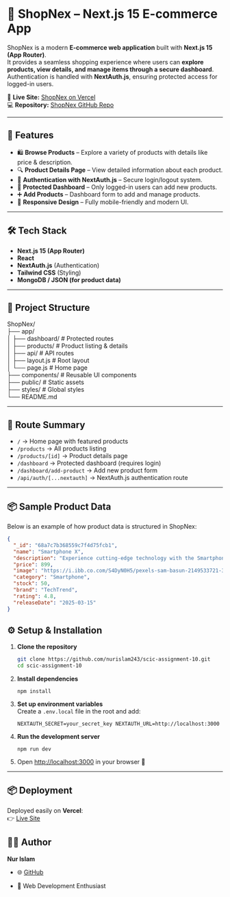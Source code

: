 
# 🛒 ShopNex – Next.js 15 E-commerce App

ShopNex is a modern **E-commerce web application** built with **Next.js 15 (App Router)**.  
It provides a seamless shopping experience where users can **explore products, view details, and manage items through a secure dashboard**.  
Authentication is handled with **NextAuth.js**, ensuring protected access for logged-in users.  

🔗 **Live Site:** [ShopNex on Vercel](https://scic-assignment-10.vercel.app/)  
💻 **Repository:** [ShopNex GitHub Repo](https://github.com/nurislam243/scic-assignment-10)

---

## 🚀 Features

- 🛍️ **Browse Products** – Explore a variety of products with details like price & description.  
- 🔍 **Product Details Page** – View detailed information about each product.  
- 🔑 **Authentication with NextAuth.js** – Secure login/logout system.  
- 👤 **Protected Dashboard** – Only logged-in users can add new products.  
- ➕ **Add Products** – Dashboard form to add and manage products.  
- 🎨 **Responsive Design** – Fully mobile-friendly and modern UI.  

---

## 🛠️ Tech Stack

- **Next.js 15 (App Router)**  
- **React**  
- **NextAuth.js** (Authentication)  
- **Tailwind CSS** (Styling)  
- **MongoDB / JSON (for product data)**  

---

## 📂 Project Structure

ShopNex/  
├── app/  
│ ├── dashboard/ # Protected routes  
│ ├── products/ # Product listing & details  
│ ├── api/ # API routes  
│ ├── layout.js # Root layout  
│ └── page.js # Home page  
├── components/ # Reusable UI components  
├── public/ # Static assets  
├── styles/ # Global styles  
└── README.md


---

## 🔑 Route Summary

- `/` → Home page with featured products  
- `/products` → All products listing  
- `/products/[id]` → Product details page  
- `/dashboard` → Protected dashboard (requires login)  
- `/dashboard/add-product` → Add new product form  
- `/api/auth/[...nextauth]` → NextAuth.js authentication route  

---

## 📦 Sample Product Data

Below is an example of how product data is structured in ShopNex:

```json
{
  "_id": "68a7c7b368559c7f4d75fcb1",
  "name": "Smartphone X",
  "description": "Experience cutting-edge technology with the Smartphone X, featuring a powerful processor and sleek design.",
  "price": 899,
  "image": "https://i.ibb.co.com/S4DyN0H5/pexels-sam-basun-2149533721-30846310.webp",
  "category": "Smartphone",
  "stock": 50,
  "brand": "TechTrend",
  "rating": 4.8,
  "releaseDate": "2025-03-15"
}
```

## ⚙️ Setup & Installation

1. **Clone the repository**
   ```bash
   git clone https://github.com/nurislam243/scic-assignment-10.git
   cd scic-assignment-10
   ```
2.  **Install dependencies**
    
    `npm install` 
    
3.  **Set up environment variables**  
    Create a `.env.local` file in the root and add:
    
    `NEXTAUTH_SECRET=your_secret_key
    NEXTAUTH_URL=http://localhost:3000` 
    
4.  **Run the development server**
    
    `npm run dev` 
    
5.  Open [http://localhost:3000](http://localhost:3000) in your browser 🚀
    

----------

## 📦 Deployment

Deployed easily on **Vercel**:  
👉 [Live Site](https://scic-assignment-10.vercel.app/)

## 👨‍💻 Author

**Nur Islam**

-   🌐 [GitHub](https://github.com/nurislam243)
    
-   💼 Web Development Enthusiast
